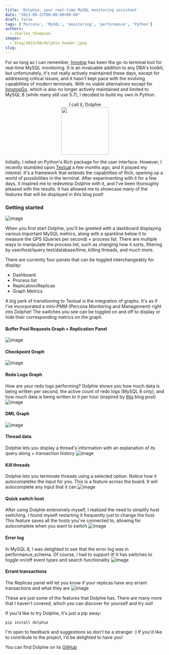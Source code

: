 ```yaml
---
title: 'Dolphie, your real-time MySQL monitoring assistant'
date: "2023-08-22T00:00:00+00:00"
draft: false
tags: ['Percona', 'MySQL', 'monitoring', 'performance', 'Python']
authors:
  - charles_thompson
images: 
  - blog/2023/08/dolphie_header.jpeg
slug: 
---
```

For as long as I can remember, [Innotop](https://github.com/innotop/innotop) has been the go-to terminal tool for real-time MySQL monitoring. It is an invaluable addition to any DBA's toolkit, but unfortunately, it's not really actively maintained these days, except for addressing critical issues, and it hasn't kept pace with the evolving capabilities of modern terminals. With no viable alternatives except for [InnotopGo](https://github.com/lefred/innotopgo), which is also no longer actively maintained and limited to MySQL 8 (while many still use 5.7), I decided to build my own in Python. 

<center>I call it, Dolphie
<br />
<img src="/blog/2023/08/dolphie.png" width="150">
</center>

Initially, I relied on Python's Rich package for the user interface. However, I recently stumbled upon [Textual](https://textual.textualize.io) a few months ago, and it piqued my interest. It's a framework that extends the capabilities of Rich, opening up a world of possibilities in the terminal. After experimenting with it for a few days, it inspired me to redevelop Dolphie with it, and I've been thoroughly pleased with the results. It has allowed me to showcase many of the features that will be displayed in this blog post!

### Getting started

![image](/blog/2023/08/dolphie_dashboard_processlist.png)

When you first start Dolphie, you'll be greeted with a dashboard displaying various important MySQL metrics, along with a sparkline below it to measure the QPS (Queries per second) + process list. There are multiple ways to manipulate the process list, such as changing how it sorts, filtering by user/host/query text/database/time, killing threads, and much more.

There are currently four panels that can be toggled interchangeably for display:
- Dashboard
- Process list
- Replication/Replicas
- Graph Metrics

A big perk of transitioning to Textual is the integration of graphs. It's as if I've incorporated a mini-PMM (Percona Monitoring and Management) right into Dolphie! The switches you see can be toggled on and off to display or hide their corresponding metrics on the graph.

#### Buffer Pool Requests Graph + Replication Panel
![image](/blog/2023/08/dolphie_buffer_pool.png)

#### Checkpoint Graph
![image](/blog/2023/08/dolphie_checkpoint.png)

#### Redo Logs Graph
How are your redo logs performing? Dolphie shows you how much data is being written per second, the active count of redo logs (MySQL 8 only), and how much data is being written to it per hour (inspired by [this](https://www.percona.com/blog/how-to-calculate-a-good-innodb-log-file-size) blog post)
![image](/blog/2023/08/dolphie_redo_log.png)

#### DML Graph
![image](/blog/2023/08/dolphie_dml.png)

#### Thread data
Dolphie lets you display a thread's information with an explanation of its query along + transaction history
![image](/blog/2023/08/dolphie_thread_details.png)

#### Kill threads
Dolphie lets you terminate threads using a selected option. Notice how it autocompletes the input for you. This is a feature across the board. It will autocomplete any input that it can
![image](/blog/2023/08/dolphie_kill_threads_by_parameters.png)

#### Quick switch host
After using Dolphie extensively myself, I realized the need to simplify host switching. I found myself restarting it frequently just to change the host. This feature saves all the hosts you've connected to, allowing for autocomplete when you want to switch
![image](/blog/2023/08/dolphie_quick_host_switch.png)

#### Error log
In MySQL 8, I was delighted to see that the error log was in performance_schema. Of course, I had to support it! It has switches to toggle on/off event types and search functionality
![image](/blog/2023/08/dolphie_error_log.png)

#### Errant transactions
The Replicas panel will let you know if your replicas have any errant transactions and what they are
![image](/blog/2023/08/dolphie_errant_transaction.png)

These are just some of the features that Dolphie has. There are many more that I haven't covered, which you can discover for yourself and try out!

If you'd like to try Dolphie, it's just a pip away:

```
pip install dolphie
```

I'm open to feedback and suggestions so don't be a stranger :) If you'd like to contribute to the project, I'd be delighted to have you!

You can find Dolphie on its [GitHub](https://github.com/charles-001/dolphie)